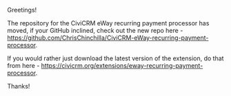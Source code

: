 Greetings!

The repository for the CiviCRM eWay recurring payment processor has moved, if your GitHub inclined, check out the new repo here - https://github.com/ChrisChinchilla/CiviCRM-eWay-recurring-payment-processor.

If you would rather just download the latest version of the extension, do that from here - https://civicrm.org/extensions/eway-recurring-payment-processor.

Thanks!
